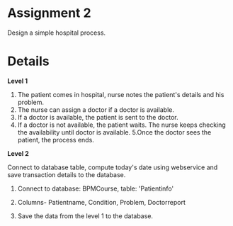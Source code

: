 # Assignment 2 #

Design a simple hospital process.


# Details #

**Level 1**

1. The patient comes in hospital, nurse notes the patient's details and his problem.
2. The nurse can assign a doctor if a doctor is available.
3. If a doctor is available, the patient is sent to the doctor.
4. If a doctor is not available, the patient waits. The nurse keeps checking the availability until doctor is available.
5.Once the doctor sees the patient, the process ends.


**Level 2**

Connect to database table, compute today's date using webservice and save transaction details to the database.

1. Connect to database: BPMCourse, table: 'Patientinfo'

3. Columns- Patientname, Condition, Problem, Doctorreport

4. Save the data from the level 1 to the database.